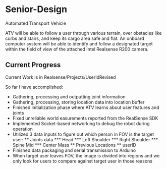 # Senior-Design

Automated Transport Vehicle

ATV will be able to follow a user through various terrain, over obstacles like curbs and stairs, and keep its cargo area safe and flat. An onboard computer system will be able to identify and follow a designated target within the field of view of the attached Intel Realsense R200 camera.

## Current Progress

Current Work is in Realsense/Projects/UserIdRevised

So far I have accomplished:
* Gathering, processing and outputting joint information
* Gathering, processing, storing location data into location buffer
* Finished initialization phase where ATV learns about user features and joints
* Fixed unreliable world easurements reported from the RealSense SDK
* Implemented Socket-based networking to debug the robot during operation
* Utilized 3 data inputs to figure out which person in FOV is the target user:
** Joints data
*** Head
*** Left Shoulder
*** Right Shoulder
*** Spine Mid
*** Center Mass
** Previous Locations
** userID
* Finished data packaging and serial transmission to Arduino
* When target user leaves FOV, the image is divided into regions and we only look for users to compare against target user in those reasons


